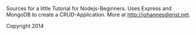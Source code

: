 Sources for a little Tutorial for Nodejs-Beginners. Uses Express and MongoDB to create a CRUD-Application. More at http://johannesdienst.net.

Copyright 2014
